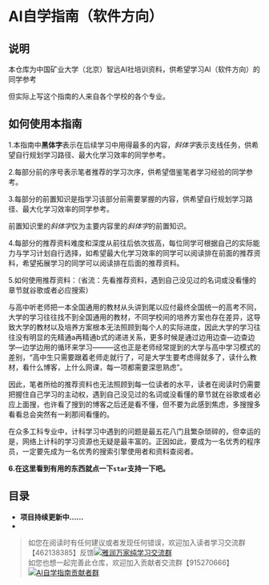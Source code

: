 # AI自学指南（软件方向）
## 说明
本仓库为中国矿业大学（北京）智远AI社培训资料，供希望学习AI（软件方向）的同学参考

但实际上写这个指南的人来自各个学校的各个专业。
## 如何使用本指南
1.本指南中**黑体字**表示在后续学习中用得最多的内容，*斜体字*表示支线任务，供希望自行规划学习路径、最大化学习效率的同学参考。

2.每部分前的序号表示笔者推荐的学习次序，供希望借鉴笔者学习经验的同学参考。　

3.每部分的前置知识是指学习该部分前需要掌握的内容，供希望自行规划学习路径、最大化学习效率的同学参考。

前置知识里的*斜体字*仅为主要内容里的*斜体字*的前置知识。

4.每部分的推荐资料难度和深度从前往后依次拔高，每位同学可根据自己的实际能力与学习计划自行选择，如希望最大化学习效率的同学可以阅读排在前面的推荐资料，希望拓展学习的同学可以阅读排在后面的推荐资料。  

5.如何使用推荐资料：（省流：先看推荐资料，遇到自己没见过的名词或没看懂的章节就谷歌或者必应搜索） 

与高中听老师把一本全国通用的教材从头讲到尾以应付最终全国统一的高考不同，大学的学习往往找不到全国通用的教材，不同学校间的培养方案也存在差异，这导致大学的教材以及培养方案根本无法照顾到每个人的实际进度，因此大学的学习往往没有明显的先精通a再精通b式的递进关系，更多时候是通过边用边查—边查边学—边学边用的循环来学习———这也正是老师经常提到的大学与高中学习模式的差别，“高中生只需要跟着老师走就行了，可是大学生要考虑得就多了，读什么教材，看什么博客，上什么网课，每一项都需要深思熟虑”。 

因此，笔者所给的推荐资料也无法照顾到每一位读者的水平，读者在阅读时仍需要把握住自己学习的主动权，遇到自己没见过的名词或没看懂的章节就在谷歌或者必应上面搜，也许看了搜到的博客之后还是看不懂，但不要为此感到焦虑，多搜搜多看看总会突然有一刹那间看懂的。 

在众多工科专业中，计科学习中遇到的问题是最五花八门且繁杂琐碎的，但幸运的是，网络上计科的学习资源也无疑是最丰富的。正因如此，要成为一名优秀的程序员，一定要先成为一名优秀的搜索引擎使用者和资料查阅者。 

**6.在这里看到有用的东西就点一下`star`支持一下吧。**
## 目录

- **项目持续更新中......**
- 

>如您在阅读时有任何建议或者发现任何错误，欢迎加入读者学习交流群【462138385】反馈<a target="_blank" href="https://qm.qq.com/cgi-bin/qm/qr?k=4jPQSLz1G1ShNOTXR7PPgePXqJr9t8Dn&jump_from=webapi&authKey=CifjAKxShoeH0ANKYwk0WYTLllzx1BJqw149OtyOi3D85tcSLS9Nv7I46SuFAEUG"><img border="0" src="http://pub.idqqimg.com/wpa/images/group.png" alt="雅润万家纯学习交流群" title="雅润万家纯学习交流群"></a>  
>如您也想一起完善此仓库，欢迎加入贡献者交流群【915270666】<a target="_blank" href="https://qm.qq.com/cgi-bin/qm/qr?k=65FC5FV_MDWqFOqmzRIILE_VNW6xYvSJ&jump_from=webapi&authKey=qsKL3EObZ5wKBezKo66aM6NbQuwa/rUr2mG+/jbwD/LJXkvmAJQbX0wnzjOqt+wK"><img border="0" src="http://pub.idqqimg.com/wpa/images/group.png" alt="AI自学指南贡献者群" title="AI自学指南贡献者群"></a>
